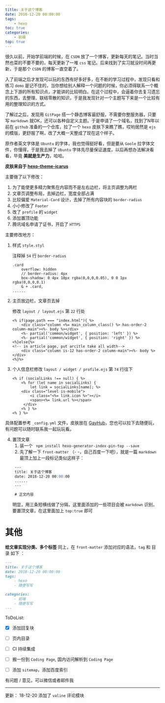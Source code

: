 ```yaml
---
title: 关于这个博客
date: 2018-12-20 00:00:00
tags: 
    - hexo
toc: true
categories: 
    - 前端
top: true
---
```


很久以前，开始学前端的时候，在 `CSDN` 放了一个博客，更新每天的笔记。当时当然也菜的不要不要的，每天更新了一堆 `css` 笔记。后来找到了实习就没时间再更新，于是那个 `CSDN` 的博客一直空着了。

入了前端之后才发现可以玩的东西有好多好多，在不断的学习过程中，发现只看和练习 `demo` 是记不住的，当你想给别人解释一个问题的时候，你必须得联系一个概念上下游的所有知识点，才能讲的比较明白。在这个过程中，会逼着你去复习遗忘的东西，去整理、联结零散的知识，于是我发现针对一个主题写下来是一个比较有用的整理知识的方式。

<!-- more -->

了解过之后，发现用 `GitPage` 搭一个静态博客最舒服，不需要你整服务器，只要写
 `markdown` 就OK，还可以各种自定义主题。于是申请了一个域名，找到了N年以前在 `github` 准备的一个仓库，拉了一个 `hexo` 皮肤下来瞧了瞧，哎哟居然是 `ejs` 的模版，更舒服了啊，改了大概一天整成了现在这个样子。
 
 原作者英文字体是 `Ubuntu` 的字体，我也觉得挺好看，但是要从 `Goole` 拉字体文件，你懂得，于是我去掉了 `Ubuntu` 字体先尽量保证速度，以后再想办法解决看看，毕竟 **美就是生产力**，哈哈。


**皮肤来自于 [hexo-theme-icarus](http://github.com/ppoffice/hexo-theme-icarus)**

主要做了以下修改：
1. 为了能使更多精力聚焦在内容而不是左右边栏，将主页调整为两栏
2. 文章页调整布局，去掉边栏，宽度全部占满
3. 比较偏爱 `Material-Card` 设计，去掉了所有内容块的 `border-radius`
4. 小小修改了 `Footer`
5. 改了 `profile` 的 `widget`
6. 添加置顶功能
7. 腾讯域名申请了证书，开启了 `HTTPS`

主要修改地方：
1. 样式 `style.styl`

    注释掉 `54` 行 `border-radius`
    ```styl
    .card
        overflow: hidden
        // border-radius: 4px
        box-shadow: 0 4px 10px rgba(0,0,0,0.05), 0 0 1px rgba(0,0,0,0.1)
        & + .card,
    ......
    ```

2. 主页放边栏，文章页去掉

    修改 `layout / layout.ejs` 第 `22` 行处
    ```ejs
    <% if(page.path === "index.html"){ %>
        <div class="column <%= main_column_class() %> has-order-2 column-main"><%- body %></div>
        <%- partial('common/widget', { position: 'left' }) %>
        <%- partial('common/widget', { position: 'right' }) %>
    <%}else{%>
    <!-- in article page, put arcitle take all width-->
        <div class="column is-12 has-order-2 column-main"><%- body %></div>
    <%}%>
    ```
3. 个人信息栏修改 `layout / widget / profile.ejs` 第 `74` 行往下
   ```ejs
   <% if (socialLinks !== null) { %>
       <% for (let name in socialLinks) {
           let link = socialLinks[name]; %>
       <div class="level is-mobile">
           <i class="<%= link.icon %>"></i>
           <span><%= link.url %></span>
        </div>
       <% } %>
   <% } %>
   ```
   

具体配置参考 `_config.yml` 文件，皮肤放在 [GayHub](https://github.com/fengscript/blog-theme)，您也可以拉下去随便玩，有问题可以随时联系我一起玩玩看。

4. 置顶文章
   1. 装一个 ` npm install hexo-generator-index-pin-top --save`
   2. 先了解一下 `front-matter` （- -，自己百度一下吧），就是一篇 `markdown` 最顶上加上一段标记类似这样子：
   ```markdown
    ---
    title: 关于这个博客
    date: 2018-12-20 00:00:00
    ......
    ---

    # 正文内容
    ```
    明显，用三条短横线做了分隔，这里面添加的一些项目会被 `markdown` 识别，要置顶文章，在这里面加上 `top:true` 即可


# 其他
**给文章实现分类、多个标签**
同上，在 `front-matter` 添加对应的语法，`tag` 和 目录 如下 ：

```markdown
---
title: 关于这个博客
date: 2018-12-20 00:00:00
tags: 
    - hexo
    - 随便写写

categories:
    - 前端
    - 随便写写
---
```



ToDoList:
- [x] 添加回复块
- [ ] 页内目录
- [ ] CI 持续集成
- [ ] 搬一份到 `Coding Page`, 国内访问解析到 `Coding Page`
- [ ] 添加 `sitemap`，添加百度索引


有问题 / 意见，可以微信或者邮件我


---
更新： 18-12-20 添加了 `valine` 评论模块
